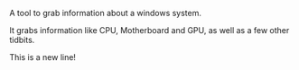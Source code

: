 A tool to grab information about a windows system.

It grabs information like CPU, Motherboard and GPU, as well as a few other tidbits.


This is a new line!